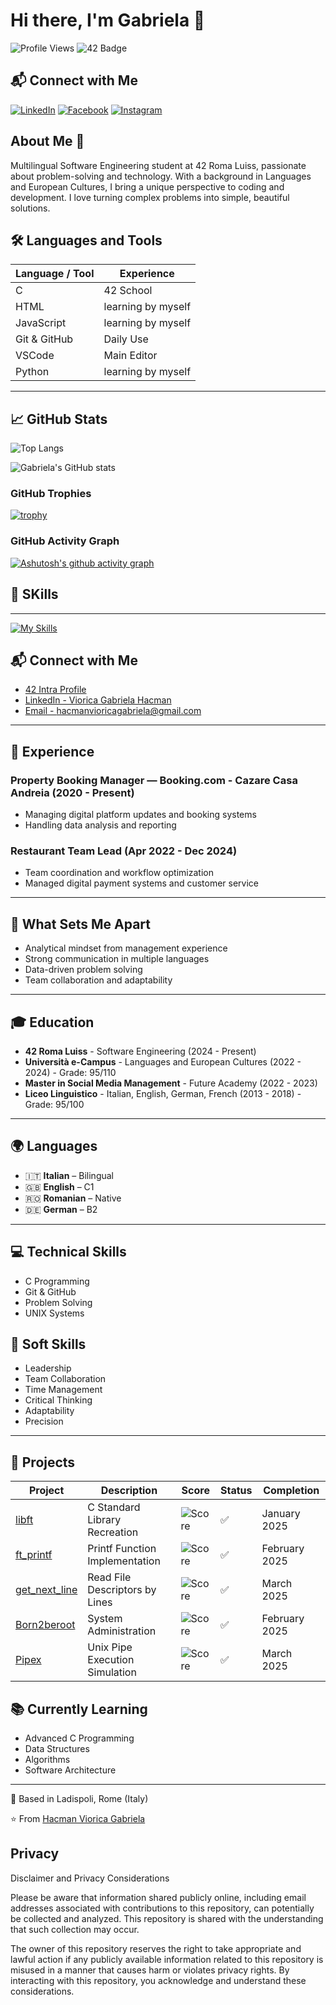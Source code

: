 # Hi there, I'm Gabriela 👋

![Profile Views](https://komarev.com/ghpvc/?username=vhacman&label=Profile%20views&color=0e75b6&style=flat)
![42 Badge](https://img.shields.io/badge/42-Roma_Luiss-2BA5DE?style=flat&logo=42&logoColor=white)

## 📬 Connect with Me

[![LinkedIn](https://img.shields.io/badge/LinkedIn-blue?style=for-the-badge&logo=linkedin&logoColor=white)](https://www.linkedin.com/in/viorica-gabriela-hacman-63a412267/)
[![Facebook](https://img.shields.io/badge/Facebook-1877F2?style=for-the-badge&logo=facebook&logoColor=white)](https://www.facebook.com/profile.php?id=100090802467237)
[![Instagram](https://img.shields.io/badge/Instagram-E4405F?style=for-the-badge&logo=instagram&logoColor=white)](https://www.instagram.com/vgabrielah_/)

## About Me 🚀
Multilingual Software Engineering student at 42 Roma Luiss, passionate about problem-solving and technology. With a background in Languages and European Cultures, I bring a unique perspective to coding and development. I love turning complex problems into simple, beautiful solutions.

## 🛠️ Languages and Tools

| Language / Tool | Experience      |
|------------------|----------------|
| C               | 42 School      |
| HTML            | learning by myself    |
| JavaScript      | learning by myself   |
| Git & GitHub    | Daily Use      |
| VSCode          | Main Editor    |
| Python          | learning by myself   |
----
## 📈 GitHub Stats

![Top Langs](https://github-readme-stats.vercel.app/api/top-langs/?username=vhacman&layout=compact&theme=tokyonight)


![Gabriela's GitHub stats](https://github-readme-stats.vercel.app/api?username=vhacman&show_icons=true&theme=tokyonight)


### GitHub Trophies
[![trophy](https://github-profile-trophy.vercel.app/?username=vhacman&theme=tokyonight)](https://github.com/ryo-ma/github-profile-trophy)

### GitHub Activity Graph
[![Ashutosh's github activity graph](https://github-readme-activity-graph.vercel.app/graph?username=vhacman&theme=tokyo-night)](https://github.com/ashutosh00710/github-readme-activity-graph)

## 🧠 SKills
---
[![My Skills](https://skillicons.dev/icons?i=c,html,linkedin,notion,ubuntu,vim,vscode,windows,&theme=light)](https://skillicons.dev)

## 📬 Connect with Me

- [42 Intra Profile](https://profile.intra.42.fr/users/vhacman)
- [LinkedIn - Viorica Gabriela Hacman](https://www.linkedin.com/in/viorica-gabriela-hacman-63a412267/)
- [Email - hacmanvioricagabriela@gmail.com](mailto:hacmanvioricagabriela@gmail.com)

---

## 💼 Experience

### Property Booking Manager — Booking.com - Cazare Casa Andreia (2020 - Present)
- Managing digital platform updates and booking systems
- Handling data analysis and reporting

### Restaurant Team Lead (Apr 2022 - Dec 2024)
- Team coordination and workflow optimization
- Managed digital payment systems and customer service

---

## 🌟 What Sets Me Apart

- Analytical mindset from management experience
- Strong communication in multiple languages
- Data-driven problem solving
- Team collaboration and adaptability

---

## 🎓 Education

- **42 Roma Luiss** - Software Engineering (2024 - Present)
- **Università e-Campus** - Languages and European Cultures (2022 - 2024) - Grade: 95/110
- **Master in Social Media Management** - Future Academy (2022 - 2023)
- **Liceo Linguistico** - Italian, English, German, French (2013 - 2018) - Grade: 95/100

---
## 🌍 Languages

- 🇮🇹 **Italian** – Bilingual  
- 🇬🇧 **English** – C1  
- 🇷🇴 **Romanian** – Native  
- 🇩🇪 **German** – B2

---

## 💻 Technical Skills

- C Programming
- Git & GitHub
- Problem Solving
- UNIX Systems

## 🤝 Soft Skills

- Leadership
- Team Collaboration
- Time Management
- Critical Thinking
- Adaptability
- Precision

---
## 🎯 Projects

| Project                            | Description                       | Score                                                | Status | Completion    |
|------------------------------------|-----------------------------------|------------------------------------------------------|--------|--------------|
| [libft](https://github.com/vhacman/libft)                   | C Standard Library Recreation     | ![Score](https://img.shields.io/badge/Score-100%2F100-brightgreen) | ✅      | January 2025 |
| [ft_printf](https://github.com/vhacman/printf)           | Printf Function Implementation    | ![Score](https://img.shields.io/badge/Score-100%2F100-brightgreen) | ✅      | February 2025 |
| [get_next_line](https://github.com/vhacman/get_next_line)   | Read File Descriptors by Lines    | ![Score](https://img.shields.io/badge/Score-125%2F100-brightgreen) | ✅      | March 2025   |
| [Born2beroot](https://github.com/vhacman/Born2beroot)       | System Administration             | ![Score](https://img.shields.io/badge/Score-110%2F100-brightgreen) | ✅      | February 2025 |
| [Pipex](https://github.com/vhacman/pipex)                  | Unix Pipe Execution Simulation    | ![Score](https://img.shields.io/badge/Score-108%2F100-brightgreen) | ✅      | March 2025 |


## 📚 Currently Learning

- Advanced C Programming
- Data Structures
- Algorithms
- Software Architecture

---

📍 Based in Ladispoli, Rome (Italy)

⭐️ From [Hacman Viorica Gabriela](https://github.com/vhacman)


## Privacy

Disclaimer and Privacy Considerations

Please be aware that information shared publicly online, 
including email addresses associated with contributions to this repository,
can potentially be collected and analyzed. This repository is shared with the
understanding that such collection may occur.

The owner of this repository reserves the right to take appropriate and lawful 
action if any publicly available information related to this repository is misused 
in a manner that causes harm or violates privacy rights. By interacting with this repository, 
you acknowledge and understand these considerations.

